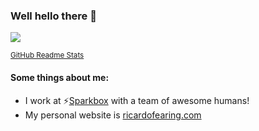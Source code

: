 ### Well hello there 👋

![](https://github-readme-stats.vercel.app/api?username=rfearing&count_private=true&show_icons=true&theme=vue-dark)

<sub>[GitHub Readme Stats](https://github.com/anuraghazra/github-readme-stats)</sub>

#### Some things about me:
- I work at ⚡[Sparkbox](https://seesparkbox.com/) with a team of awesome humans!
- My personal website is [ricardofearing.com](https://ricardofearing.com)
